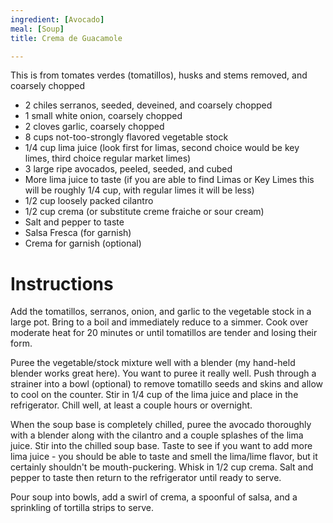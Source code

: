 ```yaml
---
ingredient: [Avocado]
meal: [Soup]
title: Crema de Guacamole

---
```

This is from [ ]( ) tomates verdes (tomatillos), husks and stems removed, and coarsely chopped 
* 2 chiles serranos, seeded, deveined, and coarsely chopped
* 1 small white onion, coarsely chopped 
* 2 cloves garlic, coarsely chopped 
* 8 cups not-too-strongly flavored vegetable stock 
* 1/4 cup lima juice (look first for limas, second choice would be key limes, third choice regular market limes) 
* 3 large ripe avocados, peeled, seeded, and cubed 
* More lima juice to taste (if you are able to find Limas or Key Limes this will be roughly 1/4 cup, with regular limes it will be less) 
* 1/2 cup loosely packed cilantro 
* 1/2 cup crema (or substitute creme fraiche or sour cream) 
* Salt and pepper to taste 
* Salsa Fresca (for garnish) 
* Crema for garnish (optional)

# Instructions

Add the tomatillos, serranos, onion, and garlic to the vegetable stock in a large pot. Bring to a boil and immediately reduce to a simmer. Cook over moderate heat for 20 minutes or until tomatillos are tender and losing their form.

Puree the vegetable/stock mixture well with a blender (my hand-held blender works great here). You want to puree it really well. Push through a strainer into a bowl (optional) to remove tomatillo seeds and skins and allow to cool on the counter. Stir in 1/4 cup of the lima juice and place in the refrigerator. Chill well, at least a couple hours or overnight.

When the soup base is completely chilled, puree the avocado thoroughly with a blender along with the cilantro and a couple splashes of the lima juice. Stir into the chilled soup base. Taste to see if you want to add more lima juice - you should be able to taste and smell the lima/lime flavor, but it certainly shouldn't be mouth-puckering. Whisk in 1/2 cup crema. Salt and pepper to taste then return to the refrigerator until ready to serve.

Pour soup into bowls, add a swirl of crema, a spoonful of salsa, and a sprinkling of tortilla strips to serve.
